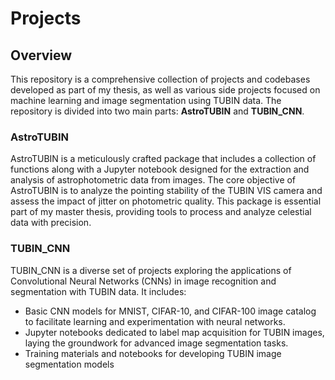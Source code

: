 # Projects

## Overview

This repository is a comprehensive collection of projects and codebases developed as part of my thesis, as well as various side projects focused on machine learning and image segmentation using TUBIN data. The repository is divided into two main parts: **AstroTUBIN** and **TUBIN_CNN**.

### AstroTUBIN

AstroTUBIN is a meticulously crafted package that includes a collection of functions along with a Jupyter notebook designed for the extraction and analysis of astrophotometric data from images. The core objective of AstroTUBIN is to analyze the pointing stability of the TUBIN VIS camera and assess the impact of jitter on photometric quality. This package is essential part of my master thesis, providing tools to process and analyze celestial data with precision.

### TUBIN_CNN

TUBIN_CNN is a diverse set of projects exploring the applications of Convolutional Neural Networks (CNNs) in image recognition and segmentation with TUBIN data. It includes:

- Basic CNN models for MNIST, CIFAR-10, and CIFAR-100 image catalog to facilitate learning and experimentation with neural networks.
- Jupyter notebooks dedicated to label map acquisition for TUBIN images, laying the groundwork for advanced image segmentation tasks.
- Training materials and notebooks for developing TUBIN image segmentation models



